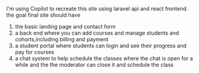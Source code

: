 I'm using Copilot to recreate this site using laravel api and react frontend.
the goal final site should have 
1. the basic landing page and contact form
2. a back end where you can add courses and manage students and cohorts,including billing and payment
3. a student portal where students can login and see their progress and pay for courses
4. a chat system to help schedule the classes where the chat is open for a while and the the moderator can close it and schedule the class